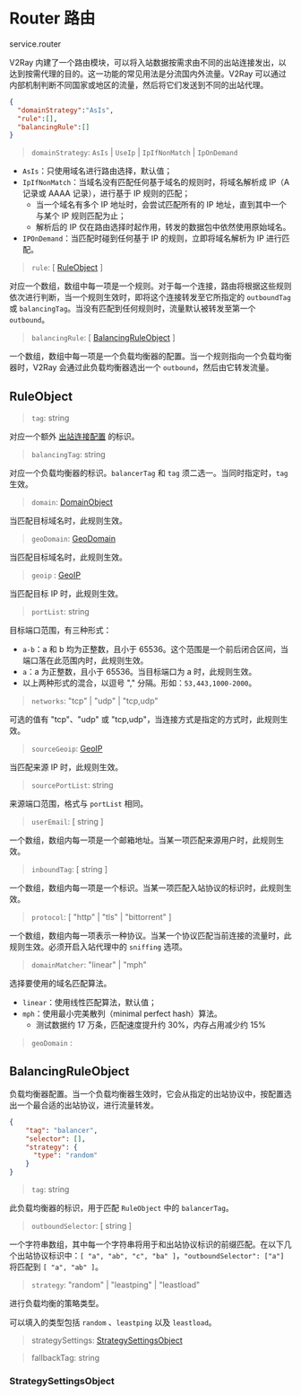# Router 路由
service.router

V2Ray 内建了一个路由模块，可以将入站数据按需求由不同的出站连接发出，以达到按需代理的目的。这一功能的常见用法是分流国内外流量。V2Ray 可以通过内部机制判断不同国家或地区的流量，然后将它们发送到不同的出站代理。

```json
{
  "domainStrategy":"AsIs",
  "rule":[],
  "balancingRule":[]
}
```

> `domainStrategy`: `AsIs` | `UseIp` | `IpIfNonMatch` | `IpOnDemand`

* `AsIs`：只使用域名进行路由选择，默认值；
* `IpIfNonMatch`：当域名没有匹配任何基于域名的规则时，将域名解析成 IP（A 记录或 AAAA 记录），进行基于 IP 规则的匹配；
  * 当一个域名有多个 IP 地址时，会尝试匹配所有的 IP 地址，直到其中一个与某个 IP 规则匹配为止；
  * 解析后的 IP 仅在路由选择时起作用，转发的数据包中依然使用原始域名。
* `IPOnDemand`：当匹配时碰到任何基于 IP 的规则，立即将域名解析为 IP 进行匹配。

> `rule`: [ [RuleObject](#RuleObject) ]

对应一个数组，数组中每一项是一个规则。对于每一个连接，路由将根据这些规则依次进行判断，当一个规则生效时，即将这个连接转发至它所指定的 `outboundTag` 或 `balancingTag`。当没有匹配到任何规则时，流量默认被转发至第一个 `outbound`。

> `balancingRule`: [ [BalancingRuleObject](#BalancingRuleObject) ]

一个数组，数组中每一项是一个负载均衡器的配置。当一个规则指向一个负载均衡器时，V2Ray 会通过此负载均衡器选出一个 `outbound`，然后由它转发流量。

## RuleObject

> `tag`: string

对应一个额外 [出站连接配置](outbounds.md) 的标识。

> `balancingTag`: string

对应一个负载均衡器的标识。`balancerTag` 和 `tag` 须二选一。当同时指定时，`tag` 生效。

> `domain`: [DomainObject](./geo.md#DomainObject)

当匹配目标域名时，此规则生效。

> `geoDomain`: [GeoDomain](./geo.md#GeoDomain)

当匹配目标域名时，此规则生效。

> `geoip` : [GeoIP](./geo.md#GeoIP)

当匹配目标 IP 时，此规则生效。

> `portList`: string

目标端口范围，有三种形式：

* `a-b`：a 和 b 均为正整数，且小于 65536。这个范围是一个前后闭合区间，当端口落在此范围内时，此规则生效。
* `a`：a 为正整数，且小于 65536。当目标端口为 a 时，此规则生效。
* 以上两种形式的混合，以逗号 "," 分隔。形如：`53,443,1000-2000`。

> `networks`: "tcp" | "udp" | "tcp,udp"

可选的值有 "tcp"、"udp" 或 "tcp,udp"，当连接方式是指定的方式时，此规则生效。

> `sourceGeoip`: [GeoIP](./geo.md#GeoIP)

当匹配来源 IP 时，此规则生效。

> `sourcePortList`: string

来源端口范围，格式与 `portList` 相同。

> `userEmail`: [ string ]

一个数组，数组内每一项是一个邮箱地址。当某一项匹配来源用户时，此规则生效。

> `inboundTag`: [ string ]

一个数组，数组内每一项是一个标识。当某一项匹配入站协议的标识时，此规则生效。

> `protocol`: \[ "http" | "tls" | "bittorrent" \]

一个数组，数组内每一项表示一种协议。当某一个协议匹配当前连接的流量时，此规则生效。必须开启入站代理中的 `sniffing` 选项。

> `domainMatcher`: "linear" | "mph"

选择要使用的域名匹配算法。

* `linear`：使用线性匹配算法，默认值；
* `mph`：使用最小完美散列（minimal perfect hash）算法。
  * 测试数据约 17 万条，匹配速度提升约 30%，内存占用减少约 15%

> `geoDomain` :

## BalancingRuleObject

负载均衡器配置。当一个负载均衡器生效时，它会从指定的出站协议中，按配置选出一个最合适的出站协议，进行流量转发。

```json
{
    "tag": "balancer",
    "selector": [],
    "strategy": {
      "type": "random"
    }
}
```

> `tag`: string

此负载均衡器的标识，用于匹配 `RuleObject` 中的 `balancerTag`。

> `outboundSelector`: \[ string \]

一个字符串数组，其中每一个字符串将用于和出站协议标识的前缀匹配。在以下几个出站协议标识中：`[ "a", "ab", "c", "ba" ]`，`"outboundSelector": ["a"]` 将匹配到 `[ "a", "ab" ]`。

> `strategy`: "random" | "leastping" | "leastload"

进行负载均衡的策略类型。

可以填入的类型包括 `random` 、`leastping` 以及 `leastload`。

> strategySettings: [StrategySettingsObject](#StrategySettingsObject)

> fallbackTag: string

### StrategySettingsObject
